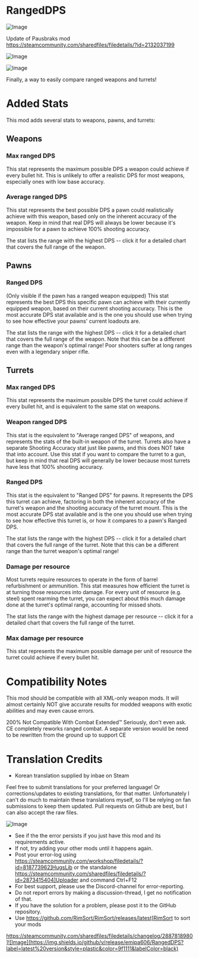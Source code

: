 # RangedDPS

![Image](https://i.imgur.com/buuPQel.png)

Update of Pausbraks mod
https://steamcommunity.com/sharedfiles/filedetails/?id=2132037199

![Image](https://i.imgur.com/pufA0kM.png)

	
![Image](https://i.imgur.com/Z4GOv8H.png)

Finally, a way to easily compare ranged weapons and turrets!

# Added Stats

This mod adds several stats to weapons, pawns, and turrets:

## Weapons

### Max ranged DPS

This stat represents the maximum possible DPS a weapon could achieve if every bullet hit.  This is unlikely to offer a realistic DPS for most weapons, especially ones with low base accuracy.

### Average ranged DPS

This stat represents the best possible DPS a pawn could realistically achieve with this weapon, based only on the inherent accuracy of the weapon.  Keep in mind that real DPS will always be lower because it's impossible for a pawn to achieve 100% shooting accuracy.

The stat lists the range with the highest DPS -- click it for a detailed chart that covers the full range of the weapon.

## Pawns

### Ranged DPS

(Only visible if the pawn has a ranged weapon equipped)
This stat represents the best DPS this specific pawn can achieve with their currently equipped weapon, based on their current shooting accuracy.  This is the most accurate DPS stat available and is the one you should use when trying to see how effective your pawns' current loadouts are.

The stat lists the range with the highest DPS -- click it for a detailed chart that covers the full range of the weapon.  Note that this can be a different range than the weapon's optimal range!  Poor shooters suffer at long ranges even with a legendary sniper rifle.

## Turrets

### Max ranged DPS

This stat represents the maximum possible DPS the turret could achieve if every bullet hit, and is equivalent to the same stat on weapons.

### Weapon ranged DPS

This stat is the equivalent to "Average ranged DPS" of weapons, and represents the stats of the built-in weapon of the turret.  Turrets also have a separate Shooting Accuracy stat just like pawns, and this does NOT take that into account.  Use this stat if you want to compare the turret to a gun, but keep in mind that real DPS will generally be lower because most turrets have less that 100% shooting accuracy.

### Ranged DPS

This stat is the equivalent to "Ranged DPS" for pawns.  It represents the DPS this turret can achieve, factoring in both the inherent accuracy of the turret's weapon and the shooting accuracy of the turret mount.  This is the most accurate DPS stat available and is the one you should use when trying to see how effective this turret is, or how it compares to a pawn's Ranged DPS.

The stat lists the range with the highest DPS -- click it for a detailed chart that covers the full range of the turret.  Note that this can be a different range than the turret weapon's optimal range!

### Damage per resource

Most turrets require resources to operate in the form of barrel refurbishment or ammunition. This stat measures how efficient the turret is at turning those resources into damage. For every unit of resource (e.g. steel) spent rearming the turret, you can expect about this much damage done at the turret's optimal range, accounting for missed shots.

The stat lists the range with the highest damage per resource -- click it for a detailed chart that covers the full range of the turret.

### Max damage per resource

This stat represents the maximum possible damage per unit of resource the turret could achieve if every bullet hit.

# Compatibility Notes


This mod should be compatible with all XML-only weapon mods.  It will almost certainly NOT give accurate results for modded weapons with exotic abilities and may even cause errors.

200% Not Compatible With Combat Extended™
Seriously, don't even ask.  CE completely reworks ranged combat.  A separate version would be need to be rewritten from the ground up to support CE

# Translation Credits


- Korean translation supplied by inbae on Steam

Feel free to submit translations for your preferred language!  Or corrections/updates to existing translations, for that matter.  Unfortunately I can't do much to maintain these translations myself, so I'll be relying on fan submissions to keep them updated.  Pull requests on Github are best, but I can also accept the raw files.

![Image](https://i.imgur.com/PwoNOj4.png)



-  See if the the error persists if you just have this mod and its requirements active.
-  If not, try adding your other mods until it happens again.
-  Post your error-log using https://steamcommunity.com/workshop/filedetails/?id=818773962]HugsLib or the standalone https://steamcommunity.com/sharedfiles/filedetails/?id=2873415404]Uploader and command Ctrl+F12
-  For best support, please use the Discord-channel for error-reporting.
-  Do not report errors by making a discussion-thread, I get no notification of that.
-  If you have the solution for a problem, please post it to the GitHub repository.
-  Use https://github.com/RimSort/RimSort/releases/latest]RimSort to sort your mods



https://steamcommunity.com/sharedfiles/filedetails/changelog/2887818980]![Image](https://img.shields.io/github/v/release/emipa606/RangedDPS?label=latest%20version&style=plastic&color=9f1111&labelColor=black)

